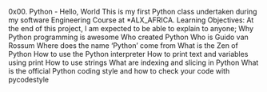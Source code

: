 0x00. Python - Hello, World
This is my first Python class undertaken during my software Engineering Course at *ALX_AFRICA.
Learning Objectives:
At the end of this project, I am expected to be able to explain to anyone;
Why Python programming is awesome
Who created Python
Who is Guido van Rossum
Where does the name ‘Python’ come from
What is the Zen of Python
How to use the Python interpreter
How to print text and variables using print
How to use strings
What are indexing and slicing in Python
What is the official Python coding style and how to check your code with pycodestyle

